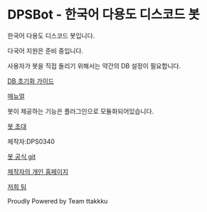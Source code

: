 # DPSBot - 한국어 다용도 디스코드 봇

한국어 다용도 디스코드 봇입니다.

다국어 지원은 준비 중입니다.

사용자가 봇을 직접 돌리기 위해서는 약간의 DB 설정이 필요합니다.

[DB 초기화 가이드](db-init.md)

[매뉴얼](manual.md)

봇이 제공하는 기능은 플러그인으로 모듈화되어있습니다.

[봇 초대](https://discordbots.org/bot/523785272693882880)

제작자:DPS0340

[봇 공식 git](https://github.com/DPS0340/DPSBot)

[제작자의 개인 홈페이지](https://dps0340.xyz)

[저희 팀](http://ttakkku.tk/)

Proudly Powered by Team ttakkku
